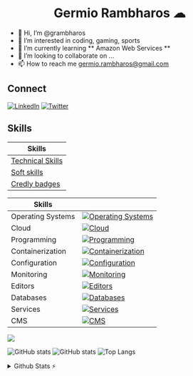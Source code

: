 <h1 align="center">Germio Rambharos ☁</h1>

- 👋 Hi, I’m @grambharos
- 👀 I’m interested in coding, gaming, sports
- 🌱 I’m currently learning ** Amazon Web Services **
- 💞️ I’m looking to collaborate on ...
- 📫 How to reach me germio.rambharos@gmail.com

## Connect

[![LinkedIn](https://skillicons.dev/icons?i=linkedin)](https://bit.ly/grambharos-linkedin)
[![Twitter](https://skillicons.dev/icons?i=twitter)](https://twitter.com/grambharos)

## Skills

| Skills                                            |
| ------------------------------------------------- |
| [Technical Skills](https://bit.ly/grambharos-ts)  |
| [Soft skills](https://bit.ly/grambharos-cs)       |
| [Credly badges](https://bit.ly/grambharos-credly) |

| Skills            |                                                                                                           |
| ----------------- | --------------------------------------------------------------------------------------------------------- |
| Operating Systems | [![Operating Systems](https://skillicons.dev/icons?i=linux)](https://skillicons.dev)                      |
| Cloud             | [![Cloud](https://skillicons.dev/icons?i=openstack,aws,gcp)](https://skillicons.dev)                      |
| Programming       | [![Programming](https://skillicons.dev/icons?i=bash,py,go,java,php,js,html,perl)](https://skillicons.dev) |
| Containerization  | [![Containerization](https://skillicons.dev/icons?i=docker,kubernetes)](https://skillicons.dev)           |
| Configuration     | [![Configuration](https://skillicons.dev/icons?i=ansible)](https://skillicons.dev)                        |
| Monitoring        | [![Monitoring](https://skillicons.dev/icons?i=grafana,prometheus)](https://skillicons.dev)                |
| Editors           | [![Editors](https://skillicons.dev/icons?i=vim,vscode)](https://skillicons.dev)                   |
| Databases         | [![Databases](https://skillicons.dev/icons?i=mysql,postgres)](https://skillicons.dev)                         |
| Services          | [![Services](https://skillicons.dev/icons?i=nginx)](https://skillicons.dev)                               |
| CMS               | [![CMS](https://skillicons.dev/icons?i=wordpress)](https://skillicons.dev)                                |

![](https://komarev.com/ghpvc/?username=grambharos&color=brightgreen)

![GitHub stats](https://github-readme-stats.zohan.tech/api?username=grambharos&show_icons=true&theme=radical)
![GitHub stats](https://github-readme-stats.zohan.tech/api?username=grambharos&show_icons=true)
![Top Langs](https://github-readme-stats.zohan.tech/api/top-langs/?username=grambharos&layout=compact&theme=blueberry&count_private=true&hide_border=true)

<details>
  <summary>Github Stats ⚡</summary>
  <a href="#">![Github stats](https://github-readme-stats.vercel.app/api?username=grambharos&theme=blueberry&count_private=true&hide_border=true&line_height=20)</a>
  <a href="#">![Top Langs](https://github-readme-stats.vercel.app/api/top-langs/?username=grambharos&layout=compact&theme=blueberry&count_private=true&hide_border=true)</a>
</details>
